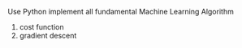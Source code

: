 Use Python implement all fundamental Machine Learning Algorithm

1. cost function
2. gradient descent
